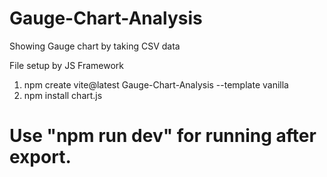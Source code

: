 # Gauge-Chart-Analysis
Showing Gauge chart by taking CSV data

File setup by JS Framework
1. npm create vite@latest Gauge-Chart-Analysis --template vanilla
2. npm install chart.js

# Use "npm run dev" for running after export.
